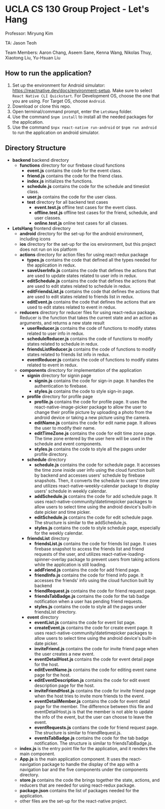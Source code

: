 # UCLA CS 130 Group Project - Let's Hang
Professor: Miryung Kim

TA: Jason Teoh

Team Members: Aaron Chang, Aseem Sane, Kenna Wang, Nikolas Thuy, Xiaotong Liu, Yu-Hsuan Liu

## How to run the application?
1. Set up the environment for Android simulator: https://reactnative.dev/docs/environment-setup. Make sure to select `React Native CLI Quickstart`. For Development OS, choose the one that you are using. For Target OS, choose `Android`.
2. Download or clone this repo.
3. Open terminal/command prompt, enter the `LetsHang` folder.
4. Use the command `$npm install` to install all the needed packages for the application.
5. Use the command `$npx react-native run-android` or `$npm run android` to run the application on android simulator.

## Directory Structure
- **backend** backend directory
  - **functions** directory for our firebase cloud functions
    - **event.js** contains the code for the event class.
    - **friend.js** contains the code for the friend class.
    - **index.js** initializes the functions.
    - **schedule.js** contains the code for the schedule and timeslot class.
    - **user.js** contains the code for the user class.
    - **test** directory for all backend test cases
      - **event.test.js** offline test cases for the event class.
      - **offline.test.js** offline test cases for the friend, schedule, and user classes.
      - **online.test.js** online test cases for all classes.
- **LetsHang** frontend directory
  - **android** directory for the set-up for the android environment, including icons
  - **ios** directory for the set-up for the ios environment, but this project does not run on ios platform
  - **actions** directory for action files for using react-redux package
    - **types.js** contains the code that defined all the types needed for the application in redux.
    - **saveUserInfo.js** contains the code that defines the actions that are used to update states related to user info in redux.
    - **editSchedule.js** contains the code that defines the actions that are used to edit states related to schedule in redux.
    - **editFriendsList.js** contains the code that defines the actions that are used to edit states related to friends list in redux.
    - **editEvent.js** contains the code that defines the actions that are used to edit states related to event in redux.
  - **reducers** directory for reducer files for using react-redux package. Reducer is the function that takes the current state and an action as arguments, and returns a new state result
    - **userReducer.js** contains the code of functions to modify states related to user info in redux.
    - **scheduleReducer.js** contains the code of functions to modify states related to schedule in redux.
    - **friendsListReducer.js** contains the code of functions to modify states related to friends list info in redux.
    - **eventReducer.js** contains the code of functions to modify states related to event in redux.
  - **components** directory for implementation of the application
    - **signin** directory for signin page
      - **signin.js** contains the code for sign-in page. It handles the authentication to firebase.
      - **styles.js** contains the code to style sign-in page.
    - **profile** directory for profile page
      - **profile.js** contains the code for profile page. It uses the react-native-image-picker package to allow the user to change their profile picture by uploading a photo from the android device or taking a new picture using the camera. 
      - **editName.js** contains the code for edit name page. It allows the user to modify their name.
      - **editTimeZone.js** contains the code for edit time zone page. The time zone entered by the user here will be used in the schedule and event components.
      - **styles.js** contains the code to style all the pages under profile directory.
    - **schedule** directory
      - **schedule.js** contains the code for schedule page. It accesses the time zone inside user info using the cloud function built by backend and accesses users' schedule by firebase snapshots. Then, it converts the schedule to users' time zone and utilizes react-native-weekly-calendar package to display users' schedule in weekly calendar. 
      - **addSchedule.js** contains the code for add schedule page. It uses react-native-community/datetimepicker packages to allow users to select time using the android device's built-in date picker and time picker.
      - **editSchedule.js** contains the code for edit schedule page. The structure is similar to the addSchedule.js.
      - **styles.js** contains the code to style schedule page, especially for the weekly calendar.
    - **friendsList** directory
      - **friendsList.js** contains the code for friends list page. It uses firebase snapshot to access the friends list and friend requests of the user, and utilizes react-native-loading-spinner-overlay package to prevent users from taking actions while the application is still loading.
      - **addFriend.js** contains the code for add friend page.
      - **friendInfo.js** contains the code for friend info page. It accesses the friends' info using the cloud function built by backend
      - **friendRequest.js** contains the code for friend request page.
      - **friendsTabBadge.js** contains the code for the tab badge notification when a user has pending friend requests.
      - **styles.js** contains the code to style all the pages under friendsList directory.
    - **event** directory
      - **eventList.js** contains the code for event list page.
      - **createEvent.js** contains the code for create event page. It uses react-native-community/datetimepicker packages to allow users to select time using the android device's built-in date picker.
      - **inviteFriend.js** contains the code for invite friend page when the user creates a new event.
      - **eventDetailHost.js** contains the code for event detail page for the host.
      - **editEventName.js** contains the code for editing event name page for the host.
      - **editEventDescription.js** contains the code for edit event description page for the host.
      - **inviteFriendHost.js** contains the code for invite friend page when the host tries to invite more friends to the event.
      - **eventDetailMember.js** contains the code for event detail page for the member. The difference between this file and eventDetailHost.js is that the member is not able to update the info of the event, but the user can choose to leave the event.
      - **eventRequests.js** contians the code for friend request page. The structure is similar to friendRequest.js.
      - **eventsTabBadge.js** contains the code for the tab badge notification. The structure is similar to friendsTabBadge.js.
  - **index.js** is the entry point file for the application, and it renders the main <App> component.
  - **App.js** is the main application component. It uses the react-navigation package to handle the display of the app with a navigation bar and the five components under the components directory.
  - **store.js** contains the code the brings together the state, actions, and reducers that are needed for using react-redux package.
  - **package.json** contains the list of packages needed for the application.
  - other files are the set-up for the react-native project.
  
